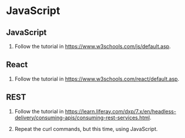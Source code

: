 # JavaScript

## JavaScript

1. Follow the tutorial in https://www.w3schools.com/js/default.asp.

## React

1. Follow the tutorial in https://www.w3schools.com/react/default.asp.

## REST

1. Follow the tutorial in https://learn.liferay.com/dxp/7.x/en/headless-delivery/consuming-apis/consuming-rest-services.html.

1. Repeat the curl commands, but this time, using JavaScript.